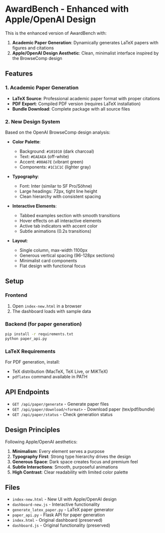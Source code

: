 # AwardBench - Enhanced with Apple/OpenAI Design

This is the enhanced version of AwardBench with:

1. **Academic Paper Generation**: Dynamically generates LaTeX papers with figures and citations
2. **Apple/OpenAI Design Aesthetic**: Clean, minimalist interface inspired by the BrowseComp design

## Features

### 1. Academic Paper Generation

- **LaTeX Source**: Professional academic paper format with proper citations
- **PDF Export**: Compiled PDF version (requires LaTeX installation)
- **Bundle Download**: Complete package with all source files

### 2. New Design System

Based on the OpenAI BrowseComp design analysis:

- **Color Palette**:

  - Background: `#101010` (dark charcoal)
  - Text: `#EAEAEA` (off-white)
  - Accent: `#00A67E` (vibrant green)
  - Components: `#1C1C1C` (lighter gray)

- **Typography**:

  - Font: Inter (similar to SF Pro/Söhne)
  - Large headings: 72px, tight line height
  - Clean hierarchy with consistent spacing

- **Interactive Elements**:

  - Tabbed examples section with smooth transitions
  - Hover effects on all interactive elements
  - Active tab indicators with accent color
  - Subtle animations (0.2s transitions)

- **Layout**:
  - Single column, max-width 1100px
  - Generous vertical spacing (96-128px sections)
  - Minimalist card components
  - Flat design with functional focus

## Setup

### Frontend

1. Open `index-new.html` in a browser
2. The dashboard loads with sample data

### Backend (for paper generation)

```bash
pip install -r requirements.txt
python paper_api.py
```

### LaTeX Requirements

For PDF generation, install:

- TeX distribution (MacTeX, TeX Live, or MiKTeX)
- `pdflatex` command available in PATH

## API Endpoints

- `GET /api/paper/generate` - Generate paper files
- `GET /api/paper/download/<format>` - Download paper (tex/pdf/bundle)
- `GET /api/paper/status` - Check generation status

## Design Principles

Following Apple/OpenAI aesthetics:

1. **Minimalism**: Every element serves a purpose
2. **Typography First**: Strong type hierarchy drives the design
3. **Generous Space**: Dark space creates focus and premium feel
4. **Subtle Interactions**: Smooth, purposeful animations
5. **High Contrast**: Clear readability with limited color palette

## Files

- `index-new.html` - New UI with Apple/OpenAI design
- `dashboard-new.js` - Interactive functionality
- `generate_latex_paper.py` - LaTeX paper generator
- `paper_api.py` - Flask API for paper generation
- `index.html` - Original dashboard (preserved)
- `dashboard.js` - Original functionality (preserved)
